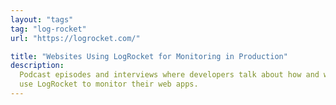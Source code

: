 ```yaml
---
layout: "tags"
tag: "log-rocket"
url: "https://logrocket.com/"

title: "Websites Using LogRocket for Monitoring in Production"
description:
  Podcast episodes and interviews where developers talk about how and why they
  use LogRocket to monitor their web apps.
---
```

